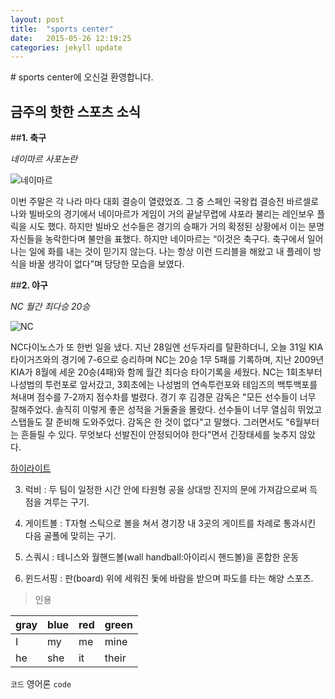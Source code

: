 ```yaml
---
layout: post
title:  "sports center"
date:   2015-05-26 12:19:25
categories: jekyll update
---
```


<p>
</p>
# sports center에 오신걸 환영합니다.

##  금주의 핫한 스포츠 소식

##**1. 축구** 


*네이마르 사포논란*


![네이마르](http://cfile22.uf.tistory.com/image/277C8E3951FF0EE90880DA)

이번 주말은 각 나라 마다 대회 결승이 열렸었죠. 그 중 스페인 국왕컵 결승전 바르셀로나와 빌바오의 경기에서 네이마르가 게임이 거의 끝날무렵에 샤포라 불리는 레인보우 플릭을 시도 했다. 하지만 빌바오 선수들은 경기의 승패가 거의 확정된 상황에서 이는 분명 자신들을 농락한다며 불만을 표했다. 하지만 네이마르는 “이것은 축구다. 축구에서 일어나는 일에 화를 내는 것이 믿기지 않는다. 나는 항상 이런 드리블을 해왔고 내 플레이 방식을 바꿀 생각이 없다”며 당당한 모습을 보였다. 


##**2. 야구** 


*NC 월간 최다승 20승*


![NC](http://www.yeongnam.com/Photo/2013/02/19/L20130219.99001135626393706.jpg)

NC다이노스가 또 한번 일을 냈다. 지난 28일엔 선두자리를 탈환하더니, 오늘 31일 KIA 타이거즈와의 경기에 7-6으로 승리하며 NC는 20승 1무 5패를 기록하며, 지난 2009년 KIA가 8월에 세운 20승(4패)와 함께 월간 최다승 타이기록을 세웠다. NC는 1회초부터 나성범의 투런포로 앞서갔고, 3회초에는 나성범의 연속투런포와 테임즈의 백투백포를 쳐내며 점수를 7-2까지 점수차를 벌렸다. 경기 후 김경문 감독은 "모든 선수들이 너무 잘해주었다. 솔직히 이렇게 좋은 성적을 거둘줄을 몰랐다. 선수들이 너무 열심히 뛰었고 스탭들도 잘 준비해 도와주었다. 감독은 한 것이 없다"고 말했다. 그러면서도 "6월부터는 흔들릴 수 있다. 무엇보다 선발진이 안정되어야 한다"면서 긴장태세를 늦추지 않았다. 

[하이라이트](http://sports.news.naver.com/videoCenter/index.nhn?uCategory=kbaseball&category=kbo&id=130372)




3. 럭비 : 두 팀이 일정한 시간 안에 타원형 공을 상대방 진지의 문에 가져감으로써 득점을 겨루는 구기.


4. 게이트볼 : T자형 스틱으로 볼을 쳐서 경기장 내 3곳의 게이트를 차례로 통과시킨 다음 골폴에 맞히는 구기.


5. 스쿼시 : 테니스와 월핸드볼(wall handball:아이리시 핸드볼)을 혼합한 운동


6. 윈드서핑 : 판(board) 위에 세워진 돛에 바람을 받으며 파도를 타는 해양 스포츠.


>인용

| gray | blue | red | green |
| ---- | ---- | --- | ----- |
|  I   |  my  | me  |  mine |
|  he  |  she | it  | their |

`코드` 영어론 `code`

[1]: http://terms.naver.com/entry.nhn?docId=1087739&cid=40942&categoryId=31976
